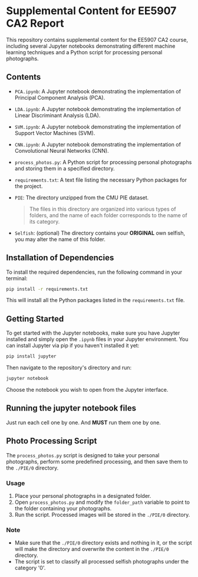 # Supplemental Content for EE5907 CA2 Report

This repository contains supplemental content for the EE5907 CA2 course, including several Jupyter notebooks demonstrating different machine learning techniques and a Python script for processing personal photographs.



## Contents

- `PCA.ipynb`: A Jupyter notebook demonstrating the implementation of Principal Component Analysis (PCA).

- `LDA.ipynb`: A Jupyter notebook demonstrating the implementation of Linear Discriminant Analysis (LDA).

- `SVM.ipynb`: A Jupyter notebook demonstrating the implementation of Support Vector Machines (SVM).

- `CNN.ipynb`: A Jupyter notebook demonstrating the implementation of Convolutional Neural Networks (CNN).

- `process_photos.py`: A Python script for processing personal photographs and storing them in a specified directory.

- `requirements.txt`: A text file listing the necessary Python packages for the project.

- `PIE`: The directory unzipped from the CMU PIE dataset. 

  > The files in this directory are organized into various types of folders, and the name of each folder corresponds to the name of its category.

- `Selfish`: (optional) The directory contains your **ORIGINAL** own selfish, you may alter the name of this folder.



## Installation of Dependencies

To install the required dependencies, run the following command in your terminal:

```bash
pip install -r requirements.txt
```

This will install all the Python packages listed in the `requirements.txt` file.



## Getting Started

To get started with the Jupyter notebooks, make sure you have Jupyter installed and simply open the `.ipynb` files in your Jupyter environment. You can install Jupyter via pip if you haven't installed it yet:

```bash
pip install jupyter
```

Then navigate to the repository's directory and run:

```bash
jupyter notebook
```

Choose the notebook you wish to open from the Jupyter interface.



## Running the jupyter notebook files

Just run each cell one by one. And **MUST** run them one by one.



## Photo Processing Script

The `process_photos.py` script is designed to take your personal photographs, perform some predefined processing, and then save them to the `./PIE/0` directory.

### Usage

1. Place your personal photographs in a designated folder.
2. Open `process_photos.py` and modify the `folder_path` variable to point to the folder containing your photographs.
3. Run the script. Processed images will be stored in the `./PIE/0` directory.

### Note

- Make sure that the `./PIE/0` directory exists and nothing in it, or the script will make the directory and overwrite the content in the `./PIE/0` directory.
- The script is set to classify all processed selfish photographs under the category '0'.

